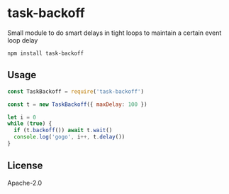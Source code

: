 # task-backoff

Small module to do smart delays in tight loops to maintain a certain event loop delay

```
npm install task-backoff
```

## Usage

``` js
const TaskBackoff = require('task-backoff')

const t = new TaskBackoff({ maxDelay: 100 })

let i = 0
while (true) {
  if (t.backoff()) await t.wait()
  console.log('gogo', i++, t.delay())
}
```

## License

Apache-2.0
